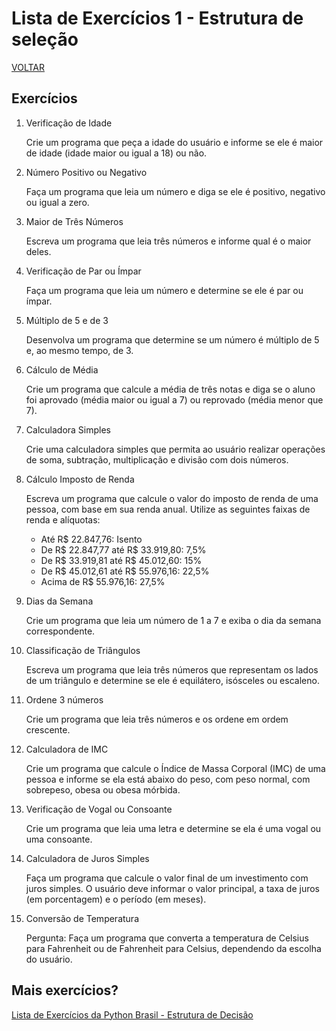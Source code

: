# Lista de Exercícios 1 - Estrutura de seleção

[VOLTAR](/readme.md)

## Exercícios

1. Verificação de Idade
  
    Crie um programa que peça a idade do usuário e informe se ele é maior de idade (idade maior ou igual a 18) ou não.

2. Número Positivo ou Negativo

    Faça um programa que leia um número e diga se ele é positivo, negativo ou igual a zero.

3. Maior de Três Números

    Escreva um programa que leia três números e informe qual é o maior deles.

4. Verificação de Par ou Ímpar

    Faça um programa que leia um número e determine se ele é par ou ímpar.

5. Múltiplo de 5 e de 3

    Desenvolva um programa que determine se um número é múltiplo de 5 e, ao mesmo tempo, de 3.

6. Cálculo de Média

    Crie um programa que calcule a média de três notas e diga se o aluno foi aprovado (média maior ou igual a 7) ou reprovado (média menor que 7).

7. Calculadora Simples

    Crie uma calculadora simples que permita ao usuário realizar operações de soma, subtração, multiplicação e divisão com dois números.

8. Cálculo Imposto de Renda

    Escreva um programa que calcule o valor do imposto de renda de uma pessoa, com base em sua renda anual. Utilize as seguintes faixas de renda e alíquotas:

    - Até R$ 22.847,76: Isento
    - De R$ 22.847,77 até R$ 33.919,80: 7,5%
    - De R$ 33.919,81 até R$ 45.012,60: 15%
    - De R$ 45.012,61 até R$ 55.976,16: 22,5%
    - Acima de R$ 55.976,16: 27,5%

9. Dias da Semana

    Crie um programa que leia um número de 1 a 7 e exiba o dia da semana correspondente.

10. Classificação de Triângulos

    Escreva um programa que leia três números que representam os lados de um triângulo e determine se ele é equilátero, isósceles ou escaleno.

11. Ordene 3 números

    Crie um programa que leia três números e os ordene em ordem crescente.

12. Calculadora de IMC

    Crie um programa que calcule o Índice de Massa Corporal (IMC) de uma pessoa e informe se ela está abaixo do peso, com peso normal, com sobrepeso, obesa ou obesa mórbida.

13. Verificação de Vogal ou Consoante

    Crie um programa que leia uma letra e determine se ela é uma vogal ou uma consoante.

14. Calculadora de Juros Simples

    Faça um programa que calcule o valor final de um investimento com juros simples. O usuário deve informar o valor principal, a taxa de juros (em porcentagem) e o período (em meses).

15. Conversão de Temperatura

    Pergunta: Faça um programa que converta a temperatura de Celsius para Fahrenheit ou de Fahrenheit para Celsius, dependendo da escolha do usuário.

## Mais exercícios?

[Lista de Exercícios da Python Brasil - Estrutura de Decisão](https://wiki.python.org.br/EstruturaDeDecisao)
